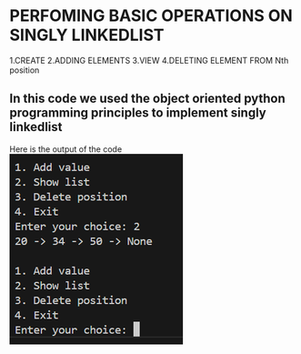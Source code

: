 # PERFOMING BASIC OPERATIONS ON SINGLY LINKEDLIST
1.CREATE
2.ADDING ELEMENTS
3.VIEW
4.DELETING ELEMENT FROM Nth position

## In this code we used the object oriented python programming principles to implement singly linkedlist
Here is the output of the code
![alt text](image.png)